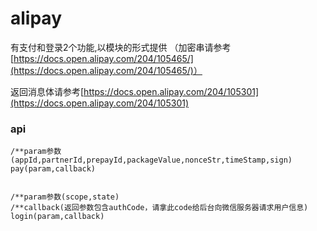 # alipay

有支付和登录2个功能,以模块的形式提供  （加密串请参考[https://docs.open.alipay.com/204/105465/](https://docs.open.alipay.com/204/105465/)）

返回消息体请参考[https://docs.open.alipay.com/204/105301](https://docs.open.alipay.com/204/105301)

### api

```
/**param参数(appId,partnerId,prepayId,packageValue,nonceStr,timeStamp,sign)
pay(param,callback)


/**param参数(scope,state)
/**callback(返回参数包含authCode，请拿此code给后台向微信服务器请求用户信息)
login(param,callback)
```



